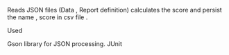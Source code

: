 Reads JSON files (Data , Report definition) 
calculates the score and persist the name , score 
in csv file .

Used

Gson library for JSON processing.
JUnit 
